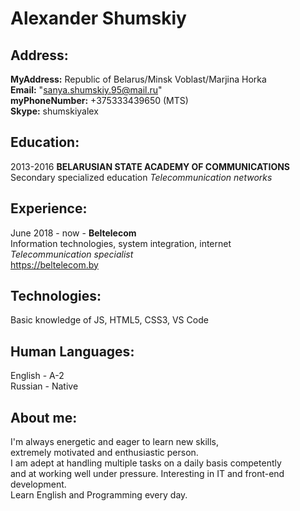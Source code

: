 # Alexander Shumskiy

## Address:

__MyAddress:__ Republic of Belarus/Minsk Voblast/Marjina Horka \
__Email:__ "sanya.shumskiy.95@mail.ru" \
__myPhoneNumber:__ +375333439650 (MTS) \
__Skype:__ shumskiyalex 
## Education:

2013-2016 __BELARUSIAN STATE ACADEMY OF COMMUNICATIONS__ \
Secondary specialized education _Telecommunication networks_ 

## Experience:

June 2018 - now - __Beltelecom__ \
Information technologies, system integration, internet \
_Telecommunication specialist_ \
https://beltelecom.by

## Technologies:

Basic knowledge of JS, HTML5, CSS3, VS Code

## Human Languages:

English - A-2 \
Russian - Native

## About me: 

I'm always energetic and eager to learn new skills, \
extremely motivated and enthusiastic person.  \
I am adept at handling multiple tasks on a daily basis competently \
and at working well under pressure. Interesting in IT and front-end development. \
Learn English and Programming every day.
